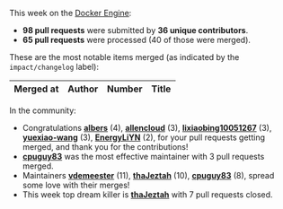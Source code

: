 This week on the [Docker Engine](https://github.com/docker/docker):

  - **98 pull requests** were submitted by **36 unique contributors**.
  - **65 pull requests** were processed (40 of those were merged).

These are the most notable items merged (as indicated by the `impact/changelog` label):

  Merged at | Author                                  | Number                                                 | Title
  ----------|-----------------------------------------|--------------------------------------------------------|--------------------------------------------------------------

In the community:

  - Congratulations **[albers](https://github.com/albers)** (4), **[allencloud](https://github.com/allencloud)** (3), **[lixiaobing10051267](https://github.com/lixiaobing10051267)** (3), **[yuexiao-wang](https://github.com/yuexiao-wang)** (3), **[EnergyLiYN](https://github.com/EnergyLiYN)** (2), for your pull requests getting merged, and thank you for the contributions!
  - **[cpuguy83](https://github.com/cpuguy83)** was the most effective maintainer with 3 pull requests merged.
  - Maintainers **[vdemeester](https://github.com/vdemeester)** (11), **[thaJeztah](https://github.com/thaJeztah)** (10), **[cpuguy83](https://github.com/cpuguy83)** (8), spread some love with their merges!
  - This week top dream killer is **[thaJeztah](https://github.com/thaJeztah)** with 7 pull requests closed.
